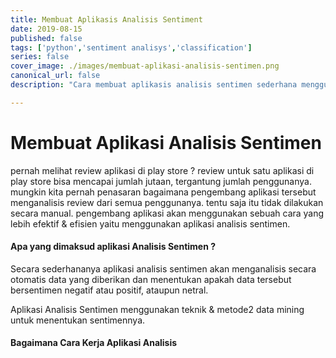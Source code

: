 ```yaml
---
title: Membuat Aplikasis Analisis Sentiment
date: 2019-08-15
published: false
tags: ['python','sentiment analisys','classification']
series: false
cover_image: ./images/membuat-aplikasi-analisis-sentimen.png
canonical_url: false
description: "Cara membuat aplikasis analisis sentimen sederhana menggunakan bahasa pemrograman Python"

---
```


# Membuat Aplikasi Analisis Sentimen
pernah melihat review aplikasi di play store ? review untuk satu aplikasi di play store bisa mencapai jumlah jutaan, tergantung jumlah penggunanya. mungkin kita pernah penasaran bagaimana pengembang aplikasi tersebut menganalisis review dari semua penggunanya. tentu saja itu tidak dilakukan secara manual. pengembang aplikasi akan menggunakan sebuah cara yang lebih efektif & efisien yaitu menggunakan aplikasi analisis sentimen. 

#### Apa yang dimaksud aplikasi Analisis Sentimen ?
Secara sederhananya aplikasi analisis sentimen akan menganalisis secara otomatis data yang diberikan dan menentukan apakah data tersebut bersentimen negatif atau positif, ataupun netral.

Aplikasi Analisis Sentimen menggunakan teknik & metode2 data mining untuk menentukan sentimennya.

#### Bagaimana Cara Kerja Aplikasi Analisis


#### 